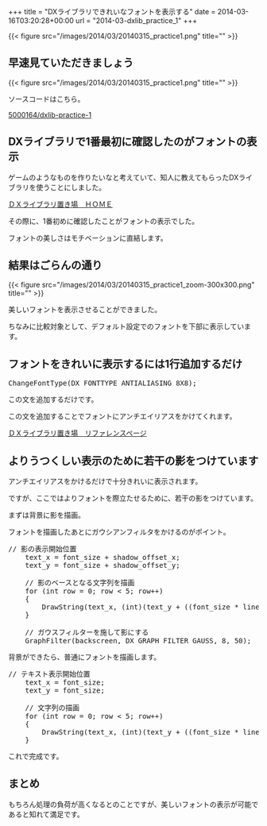 +++
title = "DXライブラリできれいなフォントを表示する"
date = 2014-03-16T03:20:28+00:00
url = "2014-03-dxlib_practice_1"
+++

{{< figure src="/images/2014/03/20140315_practice1.png" title="" >}}

## 早速見ていただきましょう

{{< figure src="/images/2014/03/20140315_practice1.png" title="" >}}

ソースコードはこちら。

[5000164/dxlib-practice-1](https://github.com/5000164/dxlib-practice-1)

## DXライブラリで1番最初に確認したのがフォントの表示

ゲームのようなものを作りたいなと考えていて、知人に教えてもらったDXライブラリを使うことにしました。

[ＤＸライブラリ置き場　ＨＯＭＥ](http://homepage2.nifty.com/natupaji/DxLib/index.html)

その際に、1番初めに確認したことがフォントの表示でした。

フォントの美しさはモチベーションに直結します。

## 結果はごらんの通り

{{< figure src="/images/2014/03/20140315_practice1_zoom-300x300.png" title="" >}}

美しいフォントを表示させることができました。

ちなみに比較対象として、デフォルト設定でのフォントを下部に表示しています。

## フォントをきれいに表示するには1行追加するだけ

<pre class="brush: cpp; title: ; notranslate" title="">ChangeFontType(DX_FONTTYPE_ANTIALIASING_8X8);
</pre>

この文を追加するだけです。

この文を追加することでフォントにアンチエイリアスをかけてくれます。

[ＤＸライブラリ置き場　リファレンスページ](http://homepage2.nifty.com/natupaji/DxLib/function/dxfunc_graph2.html#R17N24)

## よりうつくしい表示のために若干の影をつけています

アンチエイリアスをかけるだけで十分きれいに表示されます。

ですが、ここではよりフォントを際立たせるために、若干の影をつけています。

まずは背景に影を描画。

フォントを描画したあとにガウシアンフィルタをかけるのがポイント。

<pre class="brush: cpp; title: ; notranslate" title="">// 影の表示開始位置
	text_x = font_size + shadow_offset_x;
	text_y = font_size + shadow_offset_y;

	// 影のベースとなる文字列を描画
	for (int row = 0; row &lt; 5; row++)
	{
		DrawString(text_x, (int)(text_y + ((font_size * line_height) * row)), text[row], shadow_color_dx);
	}

	// ガウスフィルターを施して影にする
	GraphFilter(backscreen, DX_GRAPH_FILTER_GAUSS, 8, 50);
</pre>

背景ができたら、普通にフォントを描画します。

<pre class="brush: cpp; title: ; notranslate" title="">// テキスト表示開始位置
	text_x = font_size;
	text_y = font_size;

	// 文字列の描画
	for (int row = 0; row &lt; 5; row++)
	{
		DrawString(text_x, (int)(text_y + ((font_size * line_height) * row)), text[row], font_color_dx);
	}
</pre>

これで完成です。

## まとめ

もちろん処理の負荷が高くなるとのことですが、美しいフォントの表示が可能であると知れて満足です。